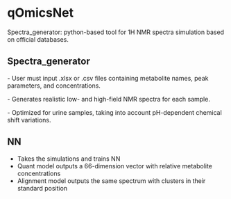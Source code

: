 # qOmicsNet



Spectra\_generator: python-based tool for 1H NMR spectra simulation based on official databases. 



## Spectra_generator

\- User must input .xlsx or .csv files containing metabolite names, peak parameters, and concentrations.



\- Generates realistic low- and high-field NMR spectra for each sample.



\- Optimized for urine samples, taking into account pH-dependent chemical shift variations.


## NN

 - Takes the simulations and trains NN
 - Quant model outputs a 66-dimension vector with relative metabolite concentrations
 - Alignment model outputs the same spectrum with clusters in their standard position
